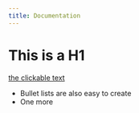 ```yaml
---
title: Documentation
---
```


# This is a H1

[the clickable text](http://xlson.com/)

* Bullet lists are also easy to create
* One more